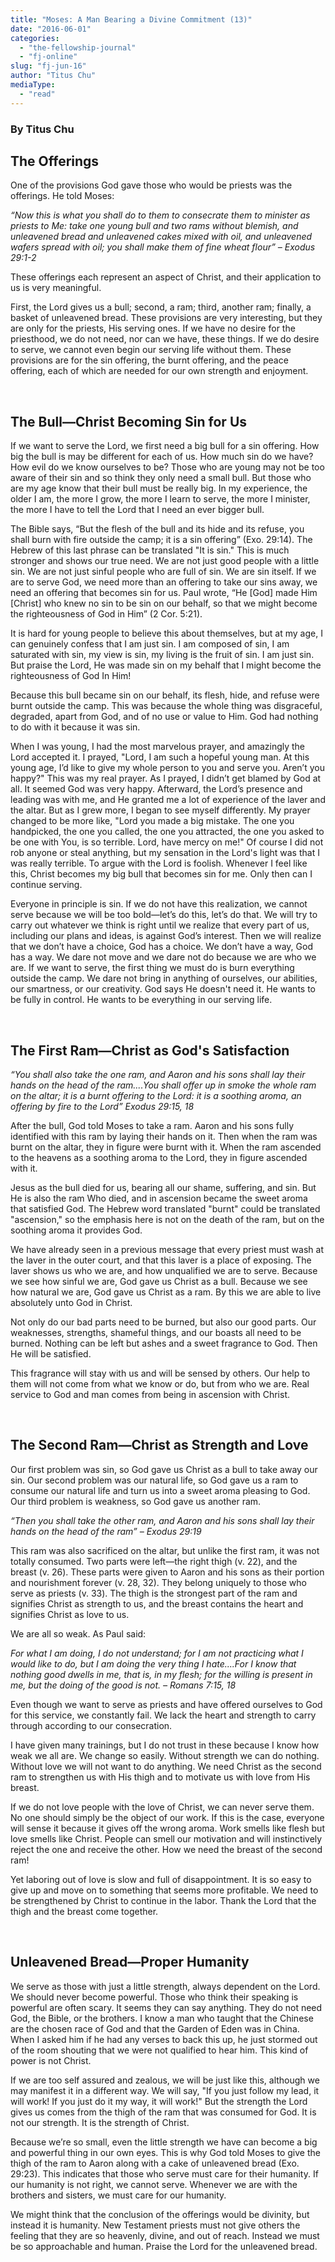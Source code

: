 ```yaml
---
title: "Moses: A Man Bearing a Divine Commitment (13)"
date: "2016-06-01"
categories: 
  - "the-fellowship-journal"
  - "fj-online"
slug: "fj-jun-16"
author: "Titus Chu"
mediaType: 
  - "read"
---
```


### By Titus Chu

## The Offerings

One of the provisions God gave those who would be priests was the offerings. He told Moses:

_“Now this is what you shall do to them to consecrate them to minister as priests to Me: take one young bull and two rams without blemish, and unleavened bread and unleavened cakes mixed with oil, and unleavened wafers spread with oil; you shall make them of fine wheat flour”_ _– Exodus ‭29:1‬-2_

These offerings each represent an aspect of Christ, and their application to us is very meaningful.

First, the Lord gives us a bull; second, a ram; third, another ram; finally, a basket of unleavened bread. These provisions are very interesting, but they are only for the priests, His serving ones. If we have no desire for the priesthood, we do not need, nor can we have, these things. If we do desire to serve, we cannot even begin our serving life without them. These provisions are for the sin offering, the burnt offering, and the peace offering, each of which are needed for our own strength and enjoyment.

 

## The Bull—Christ Becoming Sin for Us

If we want to serve the Lord, we first need a big bull for a sin offering. How big the bull is may be different for each of us. How much sin do we have? How evil do we know ourselves to be? Those who are young may not be too aware of their sin and so think they only need a small bull. But those who are my age know that their bull must be really big. In my experience, the older I am, the more I grow, the more I learn to serve, the more I minister, the more I have to tell the Lord that I need an ever bigger bull.

The Bible says, “But the flesh of the bull and its hide and its refuse, you shall burn with fire outside the camp; it is a sin offering” (Exo. ‭29:14‬). The Hebrew of this last phrase can be translated "It is sin." This is much stronger and shows our true need. We are not just good people with a little sin. We are not just sinful people who are full of sin. We are sin itself. If we are to serve God, we need more than an offering to take our sins away, we need an offering that becomes sin for us. Paul wrote, “He \[God\] made Him \[Christ\] who knew no sin to be sin on our behalf, so that we might become the righteousness of God in Him” (2 Cor. ‭5:21‬).

It is hard for young people to believe this about themselves, but at my age, I can genuinely confess that I am just sin. I am composed of sin, I am saturated with sin, my view is sin, my living is the fruit of sin. I am just sin. But praise the Lord, He was made sin on my behalf that I might become the righteousness of God In Him!

Because this bull became sin on our behalf, its flesh, hide, and refuse were burnt outside the camp. This was because the whole thing was disgraceful, degraded, apart from God, and of no use or value to Him. God had nothing to do with it because it was sin.

When I was young, I had the most marvelous prayer, and amazingly the Lord accepted it. I prayed, "Lord, I am such a hopeful young man. At this young age, I’d like to give my whole person to you and serve you. Aren’t you happy?" This was my real prayer. As I prayed, I didn’t get blamed by God at all. It seemed God was very happy. Afterward, the Lord’s presence and leading was with me, and He granted me a lot of experience of the laver and the altar. But as I grew more, I began to see myself differently. My prayer changed to be more like, "Lord you made a big mistake. The one you handpicked, the one you called, the one you attracted, the one you asked to be one with You, is so terrible. Lord, have mercy on me!" Of course I did not rob anyone or steal anything, but my sensation in the Lord's light was that I was really terrible. To argue with the Lord is foolish. Whenever I feel like this, Christ becomes my big bull that becomes sin for me. Only then can I continue serving.

Everyone in principle is sin. If we do not have this realization, we cannot serve because we will be too bold—let’s do this, let’s do that. We will try to carry out whatever we think is right until we realize that every part of us, including our plans and ideas, is against God’s interest. Then we will realize that we don’t have a choice, God has a choice. We don’t have a way, God has a way. We dare not move and we dare not do because we are who we are. If we want to serve, the first thing we must do is burn everything outside the camp. We dare not bring in anything of ourselves, our abilities, our smartness, or our creativity. God says He doesn't need it. He wants to be fully in control. He wants to be everything in our serving life.

 

## The First Ram—Christ as God's Satisfaction

_“You shall also take the one ram, and Aaron and his sons shall lay their hands on the head of the ram....You shall offer up in smoke the whole ram on the altar; it is a burnt offering to the Lord: it is a soothing aroma, an offering by fire to the Lord”_ _Exodus ‭29:15, 18‬_

After the bull, God told Moses to take a ram. Aaron and his sons fully identified with this ram by laying their hands on it. Then when the ram was burnt on the altar, they in figure were burnt with it. When the ram ascended to the heavens as a soothing aroma to the Lord, they in figure ascended with it.

Jesus as the bull died for us, bearing all our shame, suffering, and sin. But He is also the ram Who died, and in ascension became the sweet aroma that satisfied God. The Hebrew word translated "burnt" could be translated "ascension," so the emphasis here is not on the death of the ram, but on the soothing aroma it provides God.

We have already seen in a previous message that every priest must wash at the laver in the outer court, and that this laver is a place of exposing. The laver shows us who we are, and how unqualified we are to serve. Because we see how sinful we are, God gave us Christ as a bull. Because we see how natural we are, God gave us Christ as a ram. By this we are able to live absolutely unto God in Christ.

Not only do our bad parts need to be burned, but also our good parts. Our weaknesses, strengths, shameful things, and our boasts all need to be burned. Nothing can be left but ashes and a sweet fragrance to God. Then He will be satisfied.

This fragrance will stay with us and will be sensed by others. Our help to them will not come from what we know or do, but from who we are. Real service to God and man comes from being in ascension with Christ.

 

## The Second Ram—Christ as Strength and Love

Our first problem was sin, so God gave us Christ as a bull to take away our sin. Our second problem was our natural life, so God gave us a ram to consume our natural life and turn us into a sweet aroma pleasing to God. Our third problem is weakness, so God gave us another ram.

_“Then you shall take the other ram, and Aaron and his sons shall lay their hands on the head of the ram”_ _– Exodus ‭29:19_

This ram was also sacrificed on the altar, but unlike the first ram, it was not totally consumed. Two parts were left—the right thigh (v. 22), and the breast (v. 26). These parts were given to Aaron and his sons as their portion and nourishment forever (v. 28, 32). They belong uniquely to those who serve as priests (v. 33). The thigh is the strongest part of the ram and signifies Christ as strength to us, and the breast contains the heart and signifies Christ as love to us.

We are all so weak. As Paul said:

_For what I am doing, I do not understand; for I am not practicing what I would like to do, but I am doing the very thing I hate....For I know that nothing good dwells in me, that is, in my flesh; for the willing is present in me, but the doing of the good is not._ _– Romans ‭7:15, 18_

Even though we want to serve as priests and have offered ourselves to God for this service, we constantly fail. We lack the heart and strength to carry through according to our consecration.

I have given many trainings, but I do not trust in these because I know how weak we all are. We change so easily. Without strength we can do nothing. Without love we will not want to do anything. We need Christ as the second ram to strengthen us with His thigh and to motivate us with love from His breast.

If we do not love people with the love of Christ, we can never serve them. No one should simply be the object of our work. If this is the case, everyone will sense it because it gives off the wrong aroma. Work smells like flesh but love smells like Christ. People can smell our motivation and will instinctively reject the one and receive the other. How we need the breast of the second ram!

Yet laboring out of love is slow and full of disappointment. It is so easy to give up and move on to something that seems more profitable. We need to be strengthened by Christ to continue in the labor. Thank the Lord that the thigh and the breast come together.

 

## Unleavened Bread—Proper Humanity

We serve as those with just a little strength, always dependent on the Lord. We should never become powerful. Those who think their speaking is powerful are often scary. It seems they can say anything. They do not need God, the Bible, or the brothers. I know a man who taught that the Chinese are the chosen race of God and that the Garden of Eden was in China. When I asked him if he had any verses to back this up, he just stormed out of the room shouting that we were not qualified to hear him. This kind of power is not Christ.

If we are too self assured and zealous, we will be just like this, although we may manifest it in a different way. We will say, "If you just follow my lead, it will work! If you just do it my way, it will work!" But the strength the Lord gives us comes from the thigh of the ram that was consumed for God. It is not our strength. It is the strength of Christ.

Because we’re so small, even the little strength we have can become a big and powerful thing in our own eyes. This is why God told Moses to give the thigh of the ram to Aaron along with a cake of unleavened bread (Exo. 29:23). This indicates that those who serve must care for their humanity. If our humanity is not right, we cannot serve. Whenever we are with the brothers and sisters, we must care for our humanity.

We might think that the conclusion of the offerings would be divinity, but instead it is humanity. New Testament priests must not give others the feeling that they are so heavenly, divine, and out of reach. Instead we must be so approachable and human. Praise the Lord for the unleavened bread.
